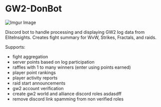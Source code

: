 # GW2-DonBot

![Imgur Image](https://i.imgur.com/tQ4LD6H.png)

Discord bot to handle processing and displaying GW2 log data from EliteInsights.
Creates fight summary for WvW, Strikes, Fractals, and raids.

Supports: 
 - fight aggregation
 - server points based on log participation
 - raffles with 1 to many winners (enter using points earned)
 - player point rankings
 - player activity reports
 - raid start announcements
 - gw2 account verification
 - create gw2 world and alliance discord roles asdasdff
 - remove discord link spamming from non verified roles
